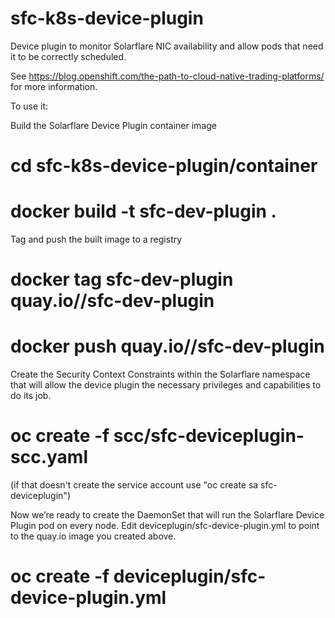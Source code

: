 # sfc-k8s-device-plugin

Device plugin to monitor Solarflare NIC availability and allow pods that need it to be correctly scheduled.

See https://blog.openshift.com/the-path-to-cloud-native-trading-platforms/ for more information.


To use it:

Build the Solarflare Device Plugin container image

# cd sfc-k8s-device-plugin/container
# docker build -t sfc-dev-plugin .

Tag and push the built image to a registry

# docker tag sfc-dev-plugin quay.io/<username>/sfc-dev-plugin
# docker push quay.io/<username>/sfc-dev-plugin

Create the Security Context Constraints within the Solarflare namespace that will allow the device plugin the necessary privileges and capabilities to do its job.

# oc create -f scc/sfc-deviceplugin-scc.yaml

(if that doesn't create the service account use "oc create sa sfc-deviceplugin")

Now we’re ready to create the DaemonSet that will run the Solarflare Device Plugin pod on every node.
Edit deviceplugin/sfc-device-plugin.yml to point to the quay.io image you created above.

# oc create -f deviceplugin/sfc-device-plugin.yml
